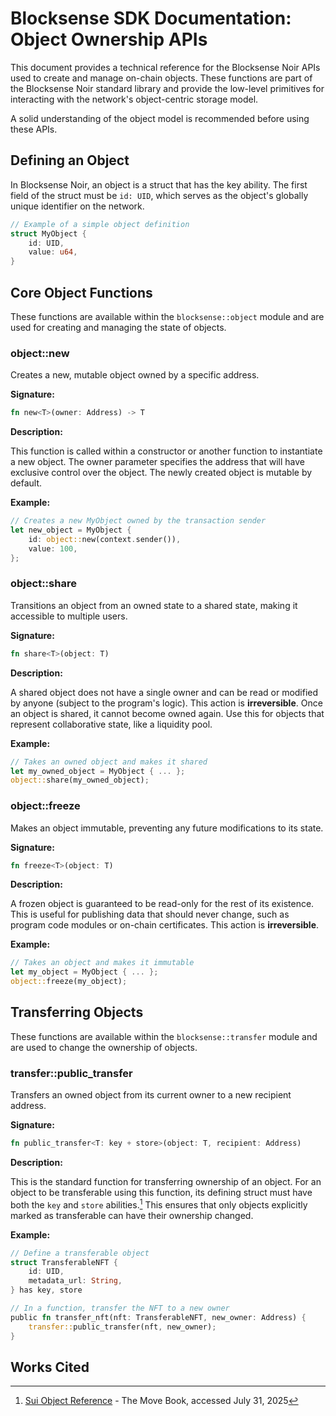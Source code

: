 # **Blocksense SDK Documentation: Object Ownership APIs**

This document provides a technical reference for the Blocksense Noir APIs used to create and manage on-chain objects. These functions are part of the Blocksense Noir standard library and provide the low-level primitives for interacting with the network's object-centric storage model.

A solid understanding of the object model is recommended before using these APIs.

## **Defining an Object**

In Blocksense Noir, an object is a struct that has the key ability. The first field of the struct must be `id: UID`, which serves as the object's globally unique identifier on the network.

```rust
// Example of a simple object definition
struct MyObject {
    id: UID,
    value: u64,
}
```

## **Core Object Functions**

These functions are available within the `blocksense::object` module and are used for creating and managing the state of objects.

### **object::new**

Creates a new, mutable object owned by a specific address.

**Signature:**

```rust
fn new<T>(owner: Address) -> T
```

**Description:**

This function is called within a constructor or another function to instantiate a new object. The owner parameter specifies the address that will have exclusive control over the object. The newly created object is mutable by default.

**Example:**

```rust
// Creates a new MyObject owned by the transaction sender
let new_object = MyObject {
    id: object::new(context.sender()),
    value: 100,
};
```

### **object::share**

Transitions an object from an owned state to a shared state, making it accessible to multiple users.

**Signature:**

```rust
fn share<T>(object: T)
```

**Description:**

A shared object does not have a single owner and can be read or modified by anyone (subject to the program's logic). This action is **irreversible**. Once an object is shared, it cannot become owned again. Use this for objects that represent collaborative state, like a liquidity pool.

**Example:**

```rust
// Takes an owned object and makes it shared
let my_owned_object = MyObject { ... };
object::share(my_owned_object);
```

### **object::freeze**

Makes an object immutable, preventing any future modifications to its state.

**Signature:**

```rust
fn freeze<T>(object: T)
```

**Description:**

A frozen object is guaranteed to be read-only for the rest of its existence. This is useful for publishing data that should never change, such as program code modules or on-chain certificates. This action is **irreversible**.

**Example:**

```rust
// Takes an object and makes it immutable
let my_object = MyObject { ... };
object::freeze(my_object);
```

## **Transferring Objects**

These functions are available within the `blocksense::transfer` module and are used to change the ownership of objects.

### **transfer::public_transfer**

Transfers an owned object from its current owner to a new recipient address.

**Signature:**

```rust
fn public_transfer<T: key + store>(object: T, recipient: Address)
```

**Description:**

This is the standard function for transferring ownership of an object. For an object to be transferable using this function, its defining struct must have both the `key` and `store` abilities.[^1] This ensures that only objects explicitly marked as transferable can have their ownership changed.

**Example:**

```rust
// Define a transferable object
struct TransferableNFT {
    id: UID,
    metadata_url: String,
} has key, store

// In a function, transfer the NFT to a new owner
public fn transfer_nft(nft: TransferableNFT, new_owner: Address) {
    transfer::public_transfer(nft, new_owner);
}
```

## **Works Cited**

[^1]: [Sui Object Reference](https://move-book.com/reference/abilities/object/) - The Move Book, accessed July 31, 2025

[^2]: [sui-foundation/sui-object-model-workshop](https://github.com/sui-foundation/sui-object-model-workshop) - GitHub, accessed July 31, 2025
